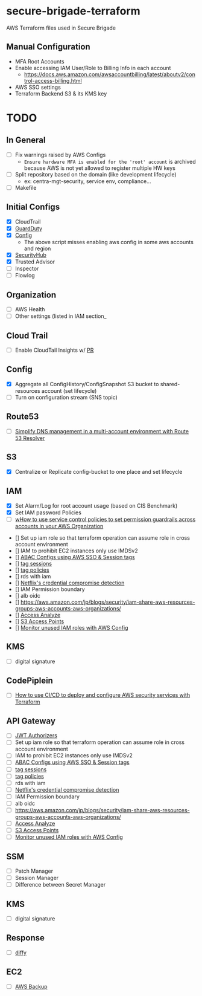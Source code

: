 # secure-brigade-terraform
AWS Terraform files used in Secure Brigade

## Manual Configuration
 * MFA Root Accounts
 * Enable accessing IAM User/Role to Billing Info in each account
   * https://docs.aws.amazon.com/awsaccountbilling/latest/aboutv2/control-access-billing.html
 * AWS SSO settings
 * Terraform Backend S3 & its KMS key

# TODO
## In General
 * [ ] Fix warnings raised by AWS Configs
    * `Ensure hardware MFA is enabled for the 'root' account` is archived because AWS is not yet allowed to register multiple HW keys
 * [ ] Split repository based on the domain (like development lifecycle)
    * ex: centra-mgt-security, service env, compliance...
 * [ ] Makefile

## Initial Configs
 * [x] CloudTrail
 * [x] [GuardDuty](https://github.com/aws-samples/amazon-guardduty-multiaccount-scripts)
 * [x] [Config](https://github.com/awslabs/aws-securityhub-multiaccount-scripts)
    * The above script misses enabling aws config in some aws accounts and region 
 * [x] [SecurityHub](https://github.com/awslabs/aws-securityhub-multiaccount-scripts) 
 * [x] Trusted Advisor
 * [ ] Inspector
 * [ ] Flowlog

## Organization
 * [ ] AWS Health
 * [ ] Other settings (listed in IAM section_ 

## Cloud Trail
 * [ ] Enable CloudTail Insights w/ [PR](https://github.com/terraform-providers/terraform-provider-aws/issues/10988) 
 
## Config
 * [x] Aggregate all ConfigHistory/ConfigSnapshot S3 bucket to shared-resources account (set lifecycle)
 * [ ] Turn on configuration stream (SNS topic)

## Route53
 * [ ] [Simplify DNS management in a multi-account environment with Route 53 Resolver](https://aws.amazon.com/jp/blogs/security/simplify-dns-management-in-a-multiaccount-environment-with-route-53-resolver/)

## S3
 * [x] Centralize or Replicate config-bucket to one place and set lifecycle

## IAM
 * [x] Set Alarm/Log for root account usage (based on CIS Benchmark)
 * [x] Set IAM password Policies
 * [ ] [wHow to use service control policies to set permission guardrails across accounts in your AWS Organization](https://aws.amazon.com/jp/blogs/security/how-to-use-service-control-policies-to-set-permission-guardrails-across-accounts-in-your-aws-organization/)
 * [] Set up iam role so that terraform operation can assume role in cross account environment
 * [] IAM to prohibit EC2 instances only use IMDSv2
 * [] [ABAC Configs using AWS SSO & Session tags](https://aws.amazon.com/jp/blogs/aws/new-for-identity-federation-use-employee-attributes-for-access-control-in-aws/)
 * [] [tag sessions](https://aws.amazon.com/jp/blogs/security/rely-employee-attributes-from-corporate-directory-create-fine-grained-permissions-aws/)
 * [] [tag policies](https://aws.amazon.com/jp/blogs/aws/new-use-tag-policies-to-manage-tags-across-multiple-aws-accounts/)
 * [] rds with iam
 * [] [Netflix's credential compromise detection](https://medium.com/netflix-techblog/netflix-cloud-security-detecting-credential-compromise-in-aws-9493d6fd373a)
 * [] IAM Permission boundary
 * [] alb oidc
 * [] https://aws.amazon.com/jp/blogs/security/iam-share-aws-resources-groups-aws-accounts-aws-organizations/
 * [] [Access Analyze](https://aws.amazon.com/jp/blogs/aws/identify-unintended-resource-access-with-aws-identity-and-access-management-iam-access-analyzer/?sc_channel=sm&sc_campaign=launch_reInvent&sc_publisher=TWITTER&sc_country=Global&sc_outcome=awareness&trkCampaign=CSI_Q4_2019_Storage_S3_re:Invent-S3-Bucket-Protection-Access-Analyzer_&trk=AWS_reInvent_2019_launch__TWITTER&sc_content=AWS_reInvent_2019_launch_&linkId=78103269)
 * [] [S3 Access Points](https://aws.amazon.com/jp/blogs/aws/easily-manage-shared-data-sets-with-amazon-s3-access-points/?sc_channel=sm&sc_campaign=launch_reInvent&sc_publisher=TWITTER&sc_country=re:Invent&sc_outcome=awareness&trk=AWS_reInvent_2019_launch__TWITTER&sc_content=AWS_reInvent_2019_launch_&linkId=78154390)
 * [] [Monitor unused IAM roles with AWS Config](https://t.co/CP2z75ahFK?amp=1)
 
 ## KMS
 * [ ] digital signature
 
 ## CodePiplein
 * [ ] [How to use CI/CD to deploy and configure AWS security services with Terraform
](https://aws.amazon.com/jp/blogs/security/how-use-ci-cd-deploy-configure-aws-security-services-terraform/)
 
 ## API Gateway
 * [ ] [JWT Authorizers](https://dev.classmethod.jp/cloud/aws/amazon-api-gateway-jwt-authorizers/?fbclid=IwAR1fB8FChn5Cc8xkYSkhtAnshwmbfW1yF81nQU8yZUFDEB8u3F2bPZBjDig)
 * [ ] Set up iam role so that terraform operation can assume role in cross account environment
 * [ ] IAM to prohibit EC2 instances only use IMDSv2
 * [ ] [ABAC Configs using AWS SSO & Session tags](https://aws.amazon.com/jp/blogs/aws/new-for-identity-federation-use-employee-attributes-for-access-control-in-aws/)
 * [ ] [tag sessions](https://aws.amazon.com/jp/blogs/security/rely-employee-attributes-from-corporate-directory-create-fine-grained-permissions-aws/)
 * [ ] [tag policies](https://aws.amazon.com/jp/blogs/aws/new-use-tag-policies-to-manage-tags-across-multiple-aws-accounts/)
 * [ ] rds with iam
 * [ ] [Netflix's credential compromise detection](https://medium.com/netflix-techblog/netflix-cloud-security-detecting-credential-compromise-in-aws-9493d6fd373a)
 * [ ] IAM Permission boundary
 * [ ] alb oidc
 * [ ] https://aws.amazon.com/jp/blogs/security/iam-share-aws-resources-groups-aws-accounts-aws-organizations/
 * [ ] [Access Analyze](https://aws.amazon.com/jp/blogs/aws/identify-unintended-resource-access-with-aws-identity-and-access-management-iam-access-analyzer/?sc_channel=sm&sc_campaign=launch_reInvent&sc_publisher=TWITTER&sc_country=Global&sc_outcome=awareness&trkCampaign=CSI_Q4_2019_Storage_S3_re:Invent-S3-Bucket-Protection-Access-Analyzer_&trk=AWS_reInvent_2019_launch__TWITTER&sc_content=AWS_reInvent_2019_launch_&linkId=78103269)
 * [ ] [S3 Access Points](https://aws.amazon.com/jp/blogs/aws/easily-manage-shared-data-sets-with-amazon-s3-access-points/?sc_channel=sm&sc_campaign=launch_reInvent&sc_publisher=TWITTER&sc_country=re:Invent&sc_outcome=awareness&trk=AWS_reInvent_2019_launch__TWITTER&sc_content=AWS_reInvent_2019_launch_&linkId=78154390)
 * [ ] [Monitor unused IAM roles with AWS Config](https://t.co/CP2z75ahFK?amp=1)
 
 ## SSM
 * [ ] Patch Manager
 * [ ] Session Manager
 * [ ] Difference between Secret Manager
 
 ## KMS
 * [ ] digital signature
 
 ## Response 
 * [ ] [diffy](https://medium.com/netflix-techblog/netflix-sirt-releases-diffy-a-differencing-engine-for-digital-forensics-in-the-cloud-37b71abd2698)
  
  ## EC2 
 * [ ] [AWS Backup](https://aws.amazon.com/jp/about-aws/whats-new/2020/01/aws-backup-adds-support-amazon-elastic-cloud-compute-instance-backup/?fbclid=IwAR1ljl7_l5oq5GL_6ZNEVub7fyEZQigdl7UwzYOs9sEwRNOdU08RTK4B0zs)
